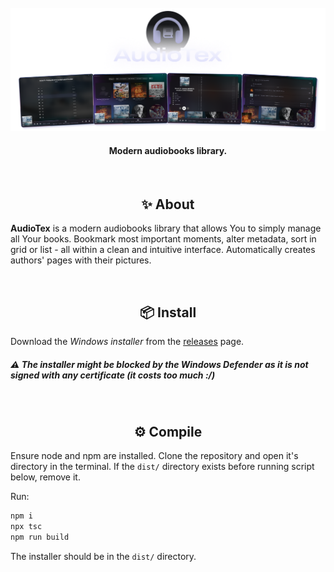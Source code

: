<div align="center">
    <br>
    <img src="./assets/banner.png" alt="AudioTex" />
    <br>
    <h4>Modern audiobooks library.</h4>
</div>

<div align="center">
    <br>
    <h2>✨ About</h2>
</div>

**AudioTex** is a modern audiobooks library that allows You to simply manage all Your books. Bookmark most important moments, alter metadata, sort in grid or list - all within a clean and intuitive interface. Automatically creates authors' pages with their pictures.

<div align="center">
    <br>
    <h2>📦 Install</h2>
</div>

Download the *Windows installer* from the [releases](https://github.com/7hebel/audiotex/releases) page.

##### ⚠️ The installer might be blocked by the Windows Defender as it is not signed with any certificate (it costs too much :/) 

<div align="center">
    <br>
    <h2>⚙️ Compile</h2>
</div>

Ensure node and npm are installed. Clone the repository and open it's directory in the terminal. If the `dist/` directory exists before running script below, remove it.

Run:
```bash
npm i
npx tsc
npm run build
```

The installer should be in the `dist/` directory.
